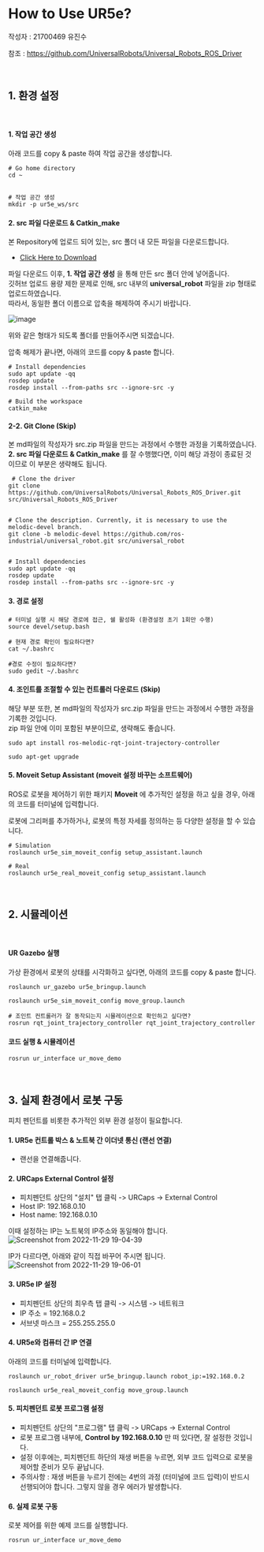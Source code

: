 # How to Use UR5e?

작성자 : 21700469 유진수

참조 : https://github.com/UniversalRobots/Universal_Robots_ROS_Driver

<br>

## 1. 환경 설정

<br>

#### 1. 작업 공간 생성

아래 코드를 copy & paste 하여 작업 공간을 생성합니다.

```
# Go home directory
cd ~ 


# 작업 공간 생성
mkdir -p ur5e_ws/src
```

#### 2. src 파일 다운로드 & Catkin_make

본 Repository에 업로드 되어 있는, src 폴더 내 모든 파일을 다운로드합니다.
- [Click Here to Download](https://github.com/Yjinsu/MIP2022-UR5e_Pick_and_place_ROS_Simulation/tree/main/src)

파일 다운로드 이후, **1. 작업 공간 생성** 을 통해 만든 src 폴더 안에 넣어줍니다. <br>
깃허브 업로드 용량 제한 문제로 인해, src 내부의 **universal_robot** 파일을 zip 형태로 업로드하였습니다. <br>
따라서, 동일한 폴더 이름으로 압축을 해제하여 주시기 바랍니다.

![image](https://user-images.githubusercontent.com/84503980/206854708-a4a9af44-2ed1-4b40-87e6-df4187645608.png)

위와 같은 형태가 되도록 폴더를 만들어주시면 되겠습니다.

압축 해제가 끝나면, 아래의 코드를 copy & paste 합니다.

```
# Install dependencies
sudo apt update -qq
rosdep update
rosdep install --from-paths src --ignore-src -y

# Build the workspace
catkin_make
```

#### 2-2. Git Clone (Skip)

본 md파일의 작성자가 src.zip 파일을 만드는 과정에서 수행한 과정을 기록하였습니다. <br>
**2. src 파일 다운로드 & Catkin_make** 를 잘 수행했다면, 이미 해당 과정이 종료된 것이므로 이 부분은 생략해도 됩니다.

```
 # Clone the driver
git clone https://github.com/UniversalRobots/Universal_Robots_ROS_Driver.git src/Universal_Robots_ROS_Driver


# Clone the description. Currently, it is necessary to use the melodic-devel branch.
git clone -b melodic-devel https://github.com/ros-industrial/universal_robot.git src/universal_robot


# Install dependencies
sudo apt update -qq
rosdep update
rosdep install --from-paths src --ignore-src -y
```


#### 3. 경로 설정
```
# 터미널 실행 시 해당 경로에 접근, 쉘 활성화 (환경설정 초기 1회만 수행)
source devel/setup.bash 

# 현재 경로 확인이 필요하다면?
cat ~/.bashrc

#경로 수정이 필요하다면?
sudo gedit ~/.bashrc 
```

#### 4. 조인트를 조절할 수 있는 컨트롤러 다운로드 (Skip)

해당 부분 또한, 본 md파일의 작성자가 src.zip 파일을 만드는 과정에서 수행한 과정을 기록한 것입니다. <br>
zip 파일 안에 이미 포함된 부분이므로, 생략해도 좋습니다.

```
sudo apt install ros-melodic-rqt-joint-trajectory-controller 

sudo apt-get upgrade
```

#### 5. Moveit Setup Assistant (moveit 설정 바꾸는 소프트웨어)

ROS로 로봇을 제어하기 위한 패키지 **Moveit** 에 추가적인 설정을 하고 싶을 경우, 아래의 코드를 터미널에 입력합니다.

로봇에 그리퍼를 추가하거나, 로봇의 특정 자세를 정의하는 등 다양한 설정을 할 수 있습니다.

```
# Simulation
roslaunch ur5e_sim_moveit_config setup_assistant.launch 

# Real
roslaunch ur5e_real_moveit_config setup_assistant.launch 
```

<br>

## 2. 시뮬레이션

<br>

#### UR Gazebo 실행

가상 환경에서 로봇의 상태를 시각화하고 싶다면, 아래의 코드를 copy & paste 합니다.

```
roslaunch ur_gazebo ur5e_bringup.launch

roslaunch ur5e_sim_moveit_config move_group.launch

# 조인트 컨트롤러가 잘 동작되는지 시뮬레이션으로 확인하고 싶다면?
rosrun rqt_joint_trajectory_controller rqt_joint_trajectory_controller 
```


#### 코드 실행 & 시뮬레이션
```
rosrun ur_interface ur_move_demo
```

<br>

## 3. 실제 환경에서 로봇 구동

피치 펜던트를 비롯한 추가적인 외부 환경 설정이 필요합니다.

#### 1. UR5e 컨트롤 박스 & 노트북 간 이더넷 통신 (랜선 연결)

- 랜선을 연결해줍니다.

#### 2. URCaps External Control 설정

- 피치펜던트 상단의 "설치" 탭 클릭 -> URCaps -> External Control
- Host IP: 192.168.0.10
- Host name: 192.168.0.10

이때 설정하는 IP는 노트북의 IP주소와 동일해야 합니다.
![Screenshot from 2022-11-29 19-04-39](https://user-images.githubusercontent.com/84503980/204499773-c9cb2cb6-c6e2-4204-947b-4f774e254f5a.png)

IP가 다르다면, 아래와 같이 직접 바꾸어 주시면 됩니다.
![Screenshot from 2022-11-29 19-06-01](https://user-images.githubusercontent.com/84503980/204500051-3de2099c-51c5-4480-a4d1-3e4e028132dd.png)




#### 3. UR5e IP 설정

- 피치펜던트 상단의 최우측 탭 클릭 -> 시스템 -> 네트워크
- IP 주소 = 192.168.0.2
- 서브넷 마스크 = 255.255.255.0

#### 4. UR5e와 컴퓨터 간 IP 연결

아래의 코드를 터미널에 입력합니다.
```
roslaunch ur_robot_driver ur5e_bringup.launch robot_ip:=192.168.0.2

roslaunch ur5e_real_moveit_config move_group.launch
```

#### 5. 피치펜던트 로봇 프로그램 설정
- 피치펜던트 상단의 "프로그램" 탭 클릭 -> URCaps -> External Control
- 로봇 프로그램 내부에, **Control by 192.168.0.10** 만 떠 있다면, 잘 설정한 것입니다.
- 설정 이후에는, 피치펜던트 하단의 재생 버튼을 누르면, 외부 코드 입력으로 로봇을 제어할 준비가 모두 끝납니다.
- 주의사항 : 재생 버튼을 누르기 전에는 4번의 과정 (터미널에 코드 입력)이 반드시 선행되어야 합니다. 그렇지 않을 경우 에러가 발생합니다.


#### 6. 실제 로봇 구동

로봇 제어를 위한 예제 코드를 실행합니다.

```
rosrun ur_interface ur_move_demo
```


